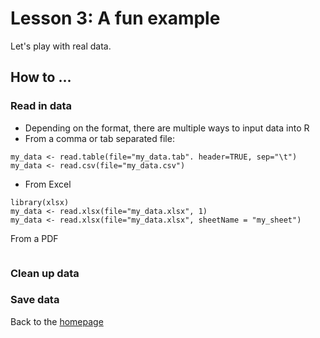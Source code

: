 # Lesson 3: A fun example
Let's play with real data.

## How to ... 
### Read in data
- Depending on the format, there are multiple ways to input data into R  
- From a comma or tab separated file:
```
my_data <- read.table(file="my_data.tab". header=TRUE, sep="\t")
my_data <- read.csv(file="my_data.csv")
```
- From Excel 
```
library(xlsx)
my_data <- read.xlsx(file="my_data.xlsx", 1)
my_data <- read.xlsx(file="my_data.xlsx", sheetName = "my_sheet")
```
From a PDF
```

```

### Clean up data

### Save data



Back to the [homepage](../README.md)
